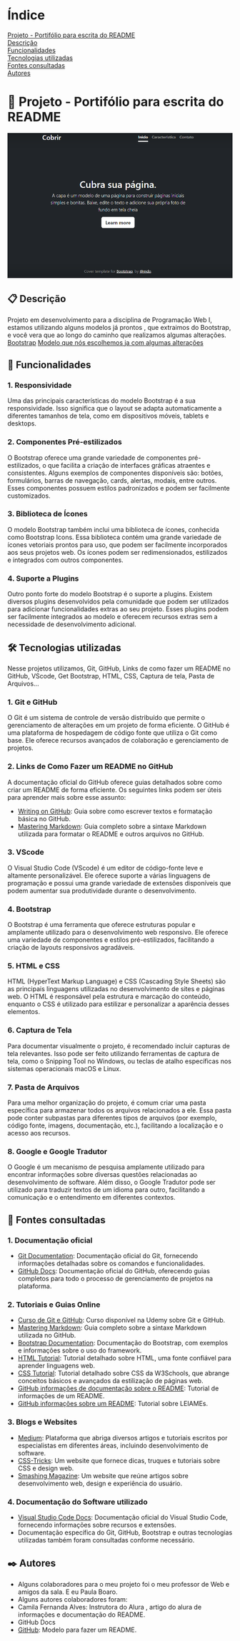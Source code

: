 # Índice

[Projeto - Portifólio para escrita do README](#projeto---portif%C3%B3lio-para-escrita-do-readme)  
[Descrição](#descri%C3%A7%C3%A3o)  
[Funcionalidades](#funcionalidades)  
[Tecnologias utilizadas](#tecnologias-utilizadas)    
[Fontes consultadas](#fontes-consultadas)  
[Autores](#autores)  

# 🚀 Projeto - Portifólio para escrita do README 
![image](img/capa.png)

## 📋 Descrição 


Projeto em desenvolvimento para a disciplina de Programação Web I, estamos utilizando alguns modelos já prontos , que extraimos do Bootstrap, e você vera que ao longo do caminho que realizamos algumas alterações.
[Bootstrap](https://getbootstrap.com/)
[Modelo que nós escolhemos ja com algumas alterações](file:///C:/Users/paula.vitoria/OneDrive%20-%20Grupo%20Marista/2%20ANO/programa%C3%A7%C3%A3o%20web%201/3%20trimestre/portifolio-pessoal2/index.html)


## 🔧 Funcionalidades 


### 1. Responsividade

Uma das principais características do modelo Bootstrap é a sua responsividade. Isso significa que o layout se adapta automaticamente a diferentes tamanhos de tela, como em dispositivos móveis, tablets e desktops.

### 2. Componentes Pré-estilizados

O Bootstrap oferece uma grande variedade de componentes pré-estilizados, o que facilita a criação de interfaces gráficas atraentes e consistentes. Alguns exemplos de componentes disponíveis são: botões, formulários, barras de navegação, cards, alertas, modais, entre outros. Esses componentes possuem estilos padronizados e podem ser facilmente customizados.

### 3. Biblioteca de Ícones

O modelo Bootstrap também inclui uma biblioteca de ícones, conhecida como Bootstrap Icons. Essa biblioteca contém uma grande variedade de ícones vetoriais prontos para uso, que podem ser facilmente incorporados aos seus projetos web. Os ícones podem ser redimensionados, estilizados e integrados com outros componentes.

### 4. Suporte a Plugins

Outro ponto forte do modelo Bootstrap é o suporte a plugins. Existem diversos plugins desenvolvidos pela comunidade que podem ser utilizados para adicionar funcionalidades extras ao seu projeto. Esses plugins podem ser facilmente integrados ao modelo e oferecem recursos extras sem a necessidade de desenvolvimento adicional.


## 🛠️ Tecnologias utilizadas 
Nesse projetos utilizamos, Git, GitHub, Links de como fazer um README no GitHub, VScode, Get Bootstrap, HTML, CSS, Captura de tela, Pasta de Arquivos...


### 1. Git e GitHub

O Git é um sistema de controle de versão distribuído que permite o gerenciamento de alterações em um projeto de forma eficiente. O GitHub é uma plataforma de hospedagem de código fonte que utiliza o Git como base. Ele oferece recursos avançados de colaboração e gerenciamento de projetos.

### 2. Links de Como Fazer um README no GitHub

A documentação oficial do GitHub oferece guias detalhados sobre como criar um README de forma eficiente. Os seguintes links podem ser úteis para aprender mais sobre esse assunto:

- [Writing on GitHub](https://docs.github.com/en/github/writing-on-github): Guia sobre como escrever textos e formatação básica no GitHub.
- [Mastering Markdown](https://guides.github.com/features/mastering-markdown/): Guia completo sobre a sintaxe Markdown utilizada para formatar o README e outros arquivos no GitHub.

### 3. VScode

O Visual Studio Code (VScode) é um editor de código-fonte leve e altamente personalizável. Ele oferece suporte a várias linguagens de programação e possui uma grande variedade de extensões disponíveis que podem aumentar sua produtividade durante o desenvolvimento.

### 4. Bootstrap

O Bootstrap é uma ferramenta que oferece estruturas popular e amplamente utilizado para o desenvolvimento web responsivo. Ele oferece uma variedade de componentes e estilos pré-estilizados, facilitando a criação de layouts responsivos agradáveis.

### 5. HTML e CSS

HTML (HyperText Markup Language) e CSS (Cascading Style Sheets) são as principais linguagens utilizadas no desenvolvimento de sites e páginas web. O HTML é responsável pela estrutura e marcação do conteúdo, enquanto o CSS é utilizado para estilizar e personalizar a aparência desses elementos.

### 6. Captura de Tela

Para documentar visualmente o projeto, é recomendado incluir capturas de tela relevantes. Isso pode ser feito utilizando ferramentas de captura de tela, como o Snipping Tool no Windows, ou teclas de atalho específicas nos sistemas operacionais macOS e Linux.

### 7. Pasta de Arquivos

Para uma melhor organização do projeto, é comum criar uma pasta específica para armazenar todos os arquivos relacionados a ele. Essa pasta pode conter subpastas para diferentes tipos de arquivos (por exemplo, código fonte, imagens, documentação, etc.), facilitando a localização e o acesso aos recursos.

### 8. Google e Google Tradutor

O Google é um mecanismo de pesquisa amplamente utilizado para encontrar informações sobre diversas questões relacionadas ao desenvolvimento de software. Além disso, o Google Tradutor pode ser utilizado para traduzir textos de um idioma para outro, facilitando a comunicação e o entendimento em diferentes contextos.


## 📄 Fontes consultadas 

### 1. Documentação oficial

- [Git Documentation](https://git-scm.com/doc): Documentação oficial do Git, fornecendo informações detalhadas sobre os comandos e funcionalidades.
- [GitHub Docs](https://docs.github.com/en): Documentação oficial do GitHub, oferecendo guias completos para todo o processo de gerenciamento de projetos na plataforma.

### 2. Tutoriais e Guias Online

- [Curso de Git e GitHub](https://www.udemy.com/course/git-e-github-para-iniciantes): Curso disponível na Udemy sobre Git e GitHub.
- [Mastering Markdown](https://guides.github.com/features/mastering-markdown/): Guia completo sobre a sintaxe Markdown utilizada no GitHub.
- [Bootstrap Documentation](https://getbootstrap.com/docs): Documentação do Bootstrap, com exemplos e informações sobre o uso do framework.
- [HTML Tutorial](https://www.w3schools.com/html): Tutorial detalhado sobre HTML, uma fonte confiável para aprender linguagens web.
- [CSS Tutorial](https://www.w3schools.com/css): Tutorial detalhado sobre CSS da W3Schools, que abrange conceitos básicos e avançados da estilização de páginas web.
- [GitHub informações de documentação sobre o README](https://www.alura.com.br/artigos/escrever-bom-readme): Tutorial de informações de um README.
- [GitHub informações sobre um README](https://docs.github.com/pt/repositories/managing-your-repositorys-settings-and-features/customizing-your-repository/about-readmes): Tutorial sobre LEIAMEs.

### 3. Blogs e Websites

- [Medium](https://medium.com): Plataforma que abriga diversos artigos e tutoriais escritos por especialistas em diferentes áreas, incluindo desenvolvimento de software.
- [CSS-Tricks](https://css-tricks.com): Um website que fornece dicas, truques e tutoriais sobre CSS e design web.
- [Smashing Magazine](https://www.smashingmagazine.com): Um website que reúne artigos sobre desenvolvimento web, design e experiência do usuário.

### 4. Documentação do Software utilizado

- [Visual Studio Code Docs](https://code.visualstudio.com/docs): Documentação oficial do Visual Studio Code, fornecendo informações sobre recursos e extensões.
- Documentação específica do Git, GitHub, Bootstrap e outras tecnologias utilizadas também foram consultadas conforme necessário.


## ✒️ Autores 

- Alguns colaboradores para o meu projeto foi o meu professor de Web e amigos da sala.
E eu Paula Boaro.
- Alguns autores colaboradores foram:
- Camila Fernanda Alves: Instrutora do Alura , artigo do alura de informações e documentação do README.
- GitHub Docs 
- [GitHub](https://gist.github.com/lohhans/f8da0b147550df3f96914d3797e9fb89): Modelo para fazer um README.